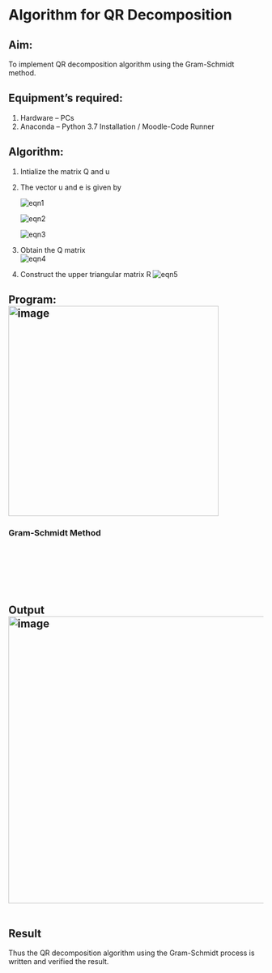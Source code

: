 # Algorithm for QR Decomposition
## Aim:
To implement QR decomposition algorithm using the Gram-Schmidt method.
## Equipment’s required:
1.	Hardware – PCs
2.	Anaconda – Python 3.7 Installation / Moodle-Code Runner
## Algorithm:
1.	Intialize the matrix Q and u
2.	The vector u and e is given by

    ![eqn1](./ex4.jpg)

    ![eqn2](./ex6.jpg)

    ![eqn3](./ex3.jpg)

3.	Obtain the Q matrix   
    ![eqn4](./ex1.jpg)
4.	Construct the upper triangular matrix R
    ![eqn5](./ex2.jpg)



## Program:<img width="415" height="415" alt="image" src="https://github.com/user-attachments/assets/9acfd8c0-6888-4fe9-99dd-420656c5bb46" />

### Gram-Schmidt Method
```







```

## Output<img width="1178" height="567" alt="image" src="https://github.com/user-attachments/assets/1d63b113-ad3e-43e7-9e9d-6ab6bb5d3bc0" />

```

```

## Result
Thus the QR decomposition algorithm using the Gram-Schmidt process is written and verified the result.

